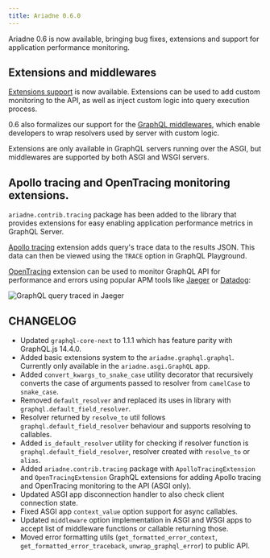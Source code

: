```yaml
---
title: Ariadne 0.6.0
---
```


Ariadne 0.6 is now available, bringing bug fixes, extensions and support for application performance monitoring.

<!--truncate-->

## Extensions and middlewares

[Extensions support](/server/extensions) is now available. Extensions can be used to add custom monitoring to the API, as well as inject custom logic into query execution process.

0.6 also formalizes our support for the [GraphQL middlewares](/server/middleware), which enable developers to wrap resolvers used by server with custom logic.

Extensions are only available in GraphQL servers running over the ASGI, but middlewares are supported by both ASGI and WSGI servers.

## Apollo tracing and OpenTracing monitoring extensions.

`ariadne.contrib.tracing` package has been added to the library that provides extensions for easy enabling application performance metrics in GraphQL Server.

[Apollo tracing](/server/apollo-tracing) extension adds query's trace data to the results JSON. This data can then be viewed using the `TRACE` option in GraphQL Playground.

[OpenTracing](/server/open-tracing) extension can be used to monitor GraphQL API for performance and errors using popular APM tools like [Jaeger](https://www.jaegertracing.io) or [Datadog](https://www.datadoghq.com/):

![GraphQL query traced in Jaeger](assets/open-tracing.png)

## CHANGELOG

- Updated `graphql-core-next` to 1.1.1 which has feature parity with GraphQL.js 14.4.0.
- Added basic extensions system to the `ariadne.graphql.graphql`. Currently only available in the `ariadne.asgi.GraphQL` app.
- Added `convert_kwargs_to_snake_case` utility decorator that recursively converts the case of arguments passed to resolver from `camelCase` to `snake_case`.
- Removed `default_resolver` and replaced its uses in library with `graphql.default_field_resolver`.
- Resolver returned by `resolve_to` util follows `graphql.default_field_resolver` behaviour and supports resolving to callables.
- Added `is_default_resolver` utility for checking if resolver function is `graphql.default_field_resolver`, resolver created with `resolve_to` or `alias`.
- Added `ariadne.contrib.tracing` package with `ApolloTracingExtension` and `OpenTracingExtension` GraphQL extensions for adding Apollo tracing and OpenTracing monitoring to the API (ASGI only).
- Updated ASGI app disconnection handler to also check client connection state.
- Fixed ASGI app `context_value` option support for async callables.
- Updated `middleware` option implementation in ASGI and WSGI apps to accept list of middleware functions or callable returning those.
- Moved error formatting utils (`get_formatted_error_context`, `get_formatted_error_traceback`, `unwrap_graphql_error`) to public API.
